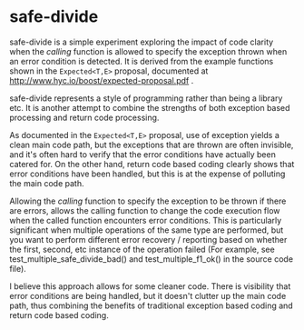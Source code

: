 safe-divide
===========

safe-divide is a simple experiment exploring the impact of code clarity
when the _calling_ function is allowed to specify the exception thrown
when an error condition is detected.  It is derived from the example
functions shown in the `Expected<T,E>` proposal, documented at
http://www.hyc.io/boost/expected-proposal.pdf .

safe-divide represents a style of programming rather than being a library etc.
It is another attempt to combine the strengths of both exception
based processing and return code processing.

As documented in the `Expected<T,E>` proposal, use of exception yields a
clean main code path, but the exceptions that are thrown are often invisible,
and it's often hard to verify that the error conditions have actually been
catered for.  On the other hand, return code based coding clearly shows that
error conditions have been handled, but this is at the expense of polluting
the main code path.

Allowing the _calling_ function to specify the exception to be thrown if there
are errors, allows the calling function to change the code execution flow when
the called function encounters error conditions.  This is particularly
significant when multiple operations of the same type are performed, but you want
to perform different error recovery / reporting based on whether the first,
second, etc instance of the operation failed (For example, see
test_multiple_safe_divide_bad() and test_multiple_f1_ok() in the source code
file).

I believe this approach allows for some cleaner code.  There is visibility that
error conditions are being handled, but it doesn't clutter up the main code path,
thus combining the benefits of traditional exception based coding and return
code based coding.
